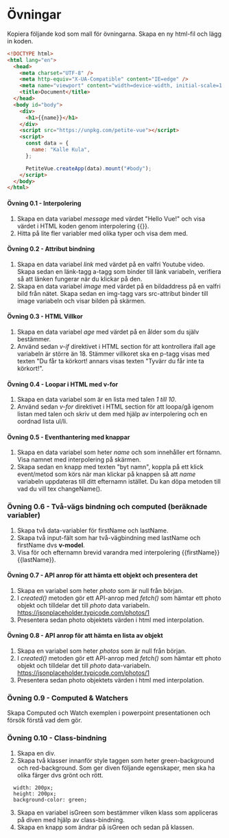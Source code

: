 # Övningar

Kopiera följande kod som mall för övningarna. Skapa en ny html-fil och lägg in koden.

```html
<!DOCTYPE html>
<html lang="en">
  <head>
    <meta charset="UTF-8" />
    <meta http-equiv="X-UA-Compatible" content="IE=edge" />
    <meta name="viewport" content="width=device-width, initial-scale=1.0" />
    <title>Document</title>
  </head>
  <body id="body">
    <div>
      <h1>{{name}}</h1>
    </div>
    <script src="https://unpkg.com/petite-vue"></script>
    <script>
      const data = {
        name: "Kalle Kula",
      };

      PetiteVue.createApp(data).mount("#body");
    </script>
  </body>
</html>
```

#### Övning 0.1 - Interpolering

1. Skapa en data variabel _message_ med värdet "Hello Vue!" och visa värdet i HTML koden genom interpolering {{}}.
2. Hitta på lite fler variabler med olika typer och visa dem med.

#### Övning 0.2 - Attribut bindning

1. Skapa en data variabel _link_ med värdet på en valfri Youtube video. Skapa sedan en länk-tagg <a>a</a>-tagg som binder till länk variabeln, verifiera så att länken fungerar när du klickar på den.
2. Skapa en data variabel _image_ med värdet på en bildaddress på en valfri bild från nätet.
   Skapa sedan en img-tagg vars src-attribut binder till image variabeln och visar bilden på skärmen.

#### Övning 0.3 - HTML Villkor

1. Skapa en data variabel _age_ med värdet på en ålder som du själv bestämmer.
2. Använd sedan _v-if_ direktivet i HTML section för att kontrollera ifall age variabeln är större än 18. Stämmer villkoret ska en p-tagg visas med texten "Du får ta körkort! annars visas texten "Tyvärr du får inte ta körkort!".

#### Övning 0.4 - Loopar i HTML med v-for

1. Skapa en data variabel som är en lista med talen _1 till 10_.
2. Använd sedan _v-for_ direktivet i HTML section för att loopa/gå igenom listan med talen och skriv ut dem med hjälp av interpolering och en oordnad lista ul/li.

#### Övning 0.5 - Eventhantering med knappar

1. Skapa en data variabel som heter _name_ och som innehåller ert förnamn. Visa namnet med interpolering på skärmen.
2. Skapa sedan en knapp med texten "byt namn", koppla på ett klick event/metod som körs när man klickar på knappen så att _name_ variabeln uppdateras till ditt efternamn istället. Du kan döpa metoden till vad du vill tex changeName().

### Övning 0.6 - Två-vägs bindning och computed (beräknade variabler)

1. Skapa två data-variabler för firstName och lastName.
2. Skapa två input-fält som har två-vägbindning med lastName och firstName dvs **v-model**.
3. Visa för och efternamn brevid varandra med interpolering {{firstName}} {{lastName}}.

#### Övning 0.7 - API anrop för att hämta ett objekt och presentera det

1. Skapa en variabel som heter _photo_ som är null från början.
2. I _created()_ metoden gör ett API-anrop med _fetch()_ som hämtar ett photo objekt och tilldelar det till _photo_ data variabeln.<br>
   <https://jsonplaceholder.typicode.com/photos/1>
3. Presentera sedan photo objektets värden i html med interpolation.

#### Övning 0.8 - API anrop för att hämta en lista av objekt

1. Skapa en variabel som heter _photos_ som är null från början.
2. I _created()_ metoden gör ett API-anrop med _fetch()_ som hämtar ett photo objekt och tilldelar det till _photo_ data-variabeln.<br>
   <https://jsonplaceholder.typicode.com/photos/1>
3. Presentera sedan photo objektets värden i html med interpolation.

### Övning 0.9 - Computed & Watchers

Skapa Computed och Watch exemplen i powerpoint presentationen och försök förstå vad dem gör.

### Övning 0.10 - Class-bindning

1. Skapa en div.
2. Skapa två klasser innanför style taggen som heter green-background och red-background.
   Som ger diven följande egenskaper, men ska ha olika färger dvs grönt och rött.

```
  width: 200px;
  height: 200px;
  background-color: green;
```

3. Skapa en variabel isGreen som bestämmer vilken klass som appliceras på diven med hjälp av class-bindning.
4. Skapa en knapp som ändrar på isGreen och sedan på klassen.

